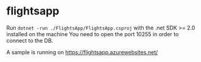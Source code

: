 # flightsapp

Run `dotnet -run ./FlightsApp/FlightsApp.csproj` with the .net SDK >= 2.0 installed on the machine
You need to open the port 10255 in order to connect to the DB.

A sample is running on https://flightsapp.azurewebsites.net/
